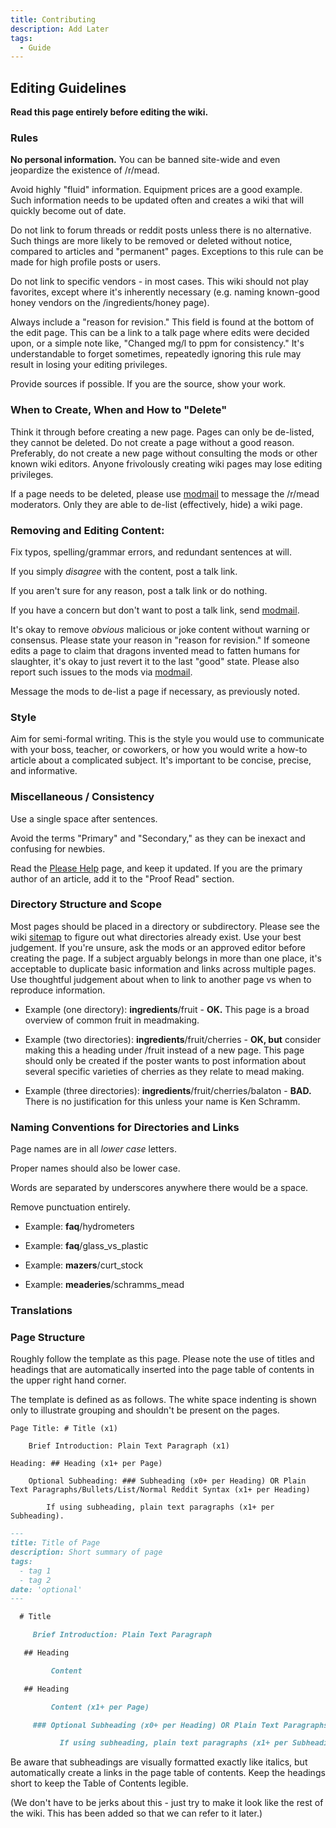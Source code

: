 ```yaml
---
title: Contributing
description: Add Later
tags:
  - Guide
---
```


## Editing Guidelines

**Read this page entirely before editing the wiki.**

### Rules

**No personal information.** You can be banned site-wide and even jeopardize the existence of /r/mead.

Avoid highly "fluid" information. Equipment prices are a good example. Such information needs to be updated often and
creates a wiki that will quickly become out of date.

Do not link to forum threads or reddit posts unless there is no alternative. Such things are more likely to be removed
or deleted without notice, compared to articles and "permanent" pages. Exceptions to this rule can be made for high
profile posts or users.

Do not link to specific vendors - in most cases. This wiki should not play favorites, except where it's inherently
necessary (e.g. naming known-good honey vendors on the /ingredients/honey page).

Always include a "reason for revision." This field is found at the bottom of the edit page. This can be a link to a talk
page where edits were decided upon, or a simple note like, "Changed mg/l to ppm for consistency." It's understandable to
forget sometimes, repeatedly ignoring this rule may result in losing your editing privileges.

Provide sources if possible. If you are the source, show your work.

### When to Create, When and How to "Delete"

Think it through before creating a new page. Pages can only be de-listed, they cannot be deleted. Do not create a page
without a good reason. Preferably, do not create a new page without consulting the mods or other known wiki editors.
Anyone frivolously creating wiki pages may lose editing privileges.

If a page needs to be deleted, please use [modmail](https://www.reddit.com/message/compose?to=%2Fr%2Fmead) to message
the /r/mead moderators. Only they are able to de-list (effectively, hide) a wiki page.

### Removing and Editing Content:

Fix typos, spelling/grammar errors, and redundant sentences at will.

If you simply _disagree_ with the content, post a talk link.

If you aren't sure for any reason, post a talk link or do nothing.

If you have a concern but don't want to post a talk link, send
[modmail](https://www.reddit.com/message/compose?to=%2Fr%2Fmead).

It's okay to remove _obvious_ malicious or joke content without warning or consensus. Please state your reason in
"reason for revision." If someone edits a page to claim that dragons invented mead to fatten humans for slaughter, it's
okay to just revert it to the last "good" state. Please also report such issues to the mods via
[modmail](https://www.reddit.com/message/compose?to=%2Fr%2Fmead).

Message the mods to de-list a page if necessary, as previously noted.

### Style

Aim for semi-formal writing. This is the style you would use to communicate with your boss, teacher, or coworkers, or
how you would write a how-to article about a complicated subject. It's important to be concise, precise, and
informative.

### Miscellaneous / Consistency

Use a single space after sentences.

Avoid the terms "Primary" and "Secondary," as they can be inexact and confusing for newbies.

Read the [Please Help](/please-help) page, and keep it updated. If you are the primary author of an article, add it to
the "Proof Read" section.

### Directory Structure and Scope

Most pages should be placed in a directory or subdirectory. Please see the wiki [sitemap](/docs) to figure out what directories already exist. Use your best judgement. If you're unsure, ask the mods or an approved
editor before creating the page. If a subject arguably belongs in more than one place, it's acceptable to duplicate
basic information and links across multiple pages. Use thoughtful judgement about when to link to another page vs when
to reproduce information.

- Example (one directory): **ingredients**/fruit - **OK.** This page is a broad overview of common fruit in meadmaking.

- Example (two directories): **ingredients**/fruit/cherries - **OK, but** consider making this a heading under /fruit
  instead of a new page. This page should only be created if the poster wants to post information about several specific
  varieties of cherries as they relate to mead making.

- Example (three directories): **ingredients**/fruit/cherries/balaton - **BAD.** There is no justification for this
  unless your name is Ken Schramm.

### Naming Conventions for Directories and Links

Page names are in all _lower case_ letters.

Proper names should also be lower case.

Words are separated by underscores anywhere there would be a space.

Remove punctuation entirely.

- Example: **faq**/hydrometers

- Example: **faq**/glass_vs_plastic

- Example: **mazers**/curt_stock

- Example: **meaderies**/schramms_mead

### Translations

### Page Structure

Roughly follow the template as this page. Please note the use of titles and headings that are automatically inserted
into the page table of contents in the upper right hand corner.

The template is defined as as follows. The white space indenting is shown only to illustrate grouping and shouldn't be
present on the pages.

    Page Title: # Title (x1)

        Brief Introduction: Plain Text Paragraph (x1)

    Heading: ## Heading (x1+ per Page)

        Optional Subheading: ### Subheading (x0+ per Heading) OR Plain Text Paragraphs/Bullets/List/Normal Reddit Syntax (x1+ per Heading)

            If using subheading, plain text paragraphs (x1+ per Subheading).


```md title="Page Structure Example"
---
title: Title of Page
description: Short summary of page
tags:
  - tag 1
  - tag 2
date: 'optional'
---

  # Title

     Brief Introduction: Plain Text Paragraph

   ## Heading

         Content

   ## Heading

         Content (x1+ per Page)

     ### Optional Subheading (x0+ per Heading) OR Plain Text Paragraphs/Bullets/List/Normal Reddit Syntax (x1+ per Heading)

           If using subheading, plain text paragraphs (x1+ per Subheading).

```

Be aware that subheadings are visually formatted exactly like italics, but automatically create a links in the page
table of contents. Keep the headings short to keep the Table of Contents legible.

(We don't have to be jerks about this - just try to make it look like the rest of the wiki. This has been added so that
we can refer to it later.)
